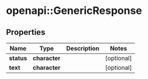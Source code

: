 # openapi::GenericResponse


## Properties
Name | Type | Description | Notes
------------ | ------------- | ------------- | -------------
**status** | **character** |  | [optional] 
**text** | **character** |  | [optional] 


